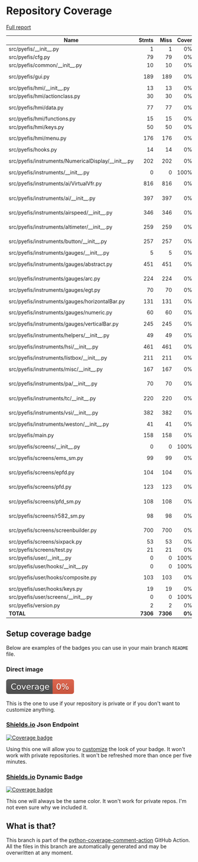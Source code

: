 # Repository Coverage

[Full report](https://htmlpreview.github.io/?https://github.com/e100/pyEfis/blob/python-coverage-comment-action-data/htmlcov/index.html)

| Name                                                    |    Stmts |     Miss |  Cover |   Missing |
|-------------------------------------------------------- | -------: | -------: | -----: | --------: |
| src/pyefis/\_\_init\_\_.py                              |        1 |        1 |     0% |         1 |
| src/pyefis/cfg.py                                       |       79 |       79 |     0% |     1-143 |
| src/pyefis/common/\_\_init\_\_.py                       |       10 |       10 |     0% |     20-32 |
| src/pyefis/gui.py                                       |      189 |      189 |     0% |    17-282 |
| src/pyefis/hmi/\_\_init\_\_.py                          |       13 |       13 |     0% |     17-35 |
| src/pyefis/hmi/actionclass.py                           |       30 |       30 |     0% |     16-72 |
| src/pyefis/hmi/data.py                                  |       77 |       77 |     0% |    17-128 |
| src/pyefis/hmi/functions.py                             |       15 |       15 |     0% |     17-42 |
| src/pyefis/hmi/keys.py                                  |       50 |       50 |     0% |     17-82 |
| src/pyefis/hmi/menu.py                                  |      176 |      176 |     0% |    17-243 |
| src/pyefis/hooks.py                                     |       14 |       14 |     0% |     17-37 |
| src/pyefis/instruments/NumericalDisplay/\_\_init\_\_.py |      202 |      202 |     0% |    17-298 |
| src/pyefis/instruments/\_\_init\_\_.py                  |        0 |        0 |   100% |           |
| src/pyefis/instruments/ai/VirtualVfr.py                 |      816 |      816 |     0% |   17-1075 |
| src/pyefis/instruments/ai/\_\_init\_\_.py               |      397 |      397 |     0% |    17-548 |
| src/pyefis/instruments/airspeed/\_\_init\_\_.py         |      346 |      346 |     0% |    17-535 |
| src/pyefis/instruments/altimeter/\_\_init\_\_.py        |      259 |      259 |     0% |    17-372 |
| src/pyefis/instruments/button/\_\_init\_\_.py           |      257 |      257 |     0% |    20-371 |
| src/pyefis/instruments/gauges/\_\_init\_\_.py           |        5 |        5 |     0% |     18-22 |
| src/pyefis/instruments/gauges/abstract.py               |      451 |      451 |     0% |    17-682 |
| src/pyefis/instruments/gauges/arc.py                    |      224 |      224 |     0% |    17-327 |
| src/pyefis/instruments/gauges/egt.py                    |       70 |       70 |     0% |     17-96 |
| src/pyefis/instruments/gauges/horizontalBar.py          |      131 |      131 |     0% |    17-178 |
| src/pyefis/instruments/gauges/numeric.py                |       60 |       60 |     0% |     17-94 |
| src/pyefis/instruments/gauges/verticalBar.py            |      245 |      245 |     0% |    17-326 |
| src/pyefis/instruments/helpers/\_\_init\_\_.py          |       49 |       49 |     0% |      1-63 |
| src/pyefis/instruments/hsi/\_\_init\_\_.py              |      461 |      461 |     0% |    17-632 |
| src/pyefis/instruments/listbox/\_\_init\_\_.py          |      211 |      211 |     0% |     5-313 |
| src/pyefis/instruments/misc/\_\_init\_\_.py             |      167 |      167 |     0% |    17-257 |
| src/pyefis/instruments/pa/\_\_init\_\_.py               |       70 |       70 |     0% |    17-104 |
| src/pyefis/instruments/tc/\_\_init\_\_.py               |      220 |      220 |     0% |    18-324 |
| src/pyefis/instruments/vsi/\_\_init\_\_.py              |      382 |      382 |     0% |    17-537 |
| src/pyefis/instruments/weston/\_\_init\_\_.py           |       41 |       41 |     0% |      1-48 |
| src/pyefis/main.py                                      |      158 |      158 |     0% |    18-254 |
| src/pyefis/screens/\_\_init\_\_.py                      |        0 |        0 |   100% |           |
| src/pyefis/screens/ems\_sm.py                           |       99 |       99 |     0% |    17-341 |
| src/pyefis/screens/epfd.py                              |      104 |      104 |     0% |    17-151 |
| src/pyefis/screens/pfd.py                               |      123 |      123 |     0% |    17-224 |
| src/pyefis/screens/pfd\_sm.py                           |      108 |      108 |     0% |    17-169 |
| src/pyefis/screens/r582\_sm.py                          |       98 |       98 |     0% |    17-210 |
| src/pyefis/screens/screenbuilder.py                     |      700 |      700 |     0% |    17-956 |
| src/pyefis/screens/sixpack.py                           |       53 |       53 |     0% |     17-88 |
| src/pyefis/screens/test.py                              |       21 |       21 |     0% |     17-48 |
| src/pyefis/user/\_\_init\_\_.py                         |        0 |        0 |   100% |           |
| src/pyefis/user/hooks/\_\_init\_\_.py                   |        0 |        0 |   100% |           |
| src/pyefis/user/hooks/composite.py                      |      103 |      103 |     0% |    22-165 |
| src/pyefis/user/hooks/keys.py                           |       19 |       19 |     0% |     20-53 |
| src/pyefis/user/screens/\_\_init\_\_.py                 |        0 |        0 |   100% |           |
| src/pyefis/version.py                                   |        2 |        2 |     0% |       1-3 |
|                                               **TOTAL** | **7306** | **7306** | **0%** |           |


## Setup coverage badge

Below are examples of the badges you can use in your main branch `README` file.

### Direct image

[![Coverage badge](https://raw.githubusercontent.com/e100/pyEfis/python-coverage-comment-action-data/badge.svg)](https://htmlpreview.github.io/?https://github.com/e100/pyEfis/blob/python-coverage-comment-action-data/htmlcov/index.html)

This is the one to use if your repository is private or if you don't want to customize anything.

### [Shields.io](https://shields.io) Json Endpoint

[![Coverage badge](https://img.shields.io/endpoint?url=https://raw.githubusercontent.com/e100/pyEfis/python-coverage-comment-action-data/endpoint.json)](https://htmlpreview.github.io/?https://github.com/e100/pyEfis/blob/python-coverage-comment-action-data/htmlcov/index.html)

Using this one will allow you to [customize](https://shields.io/endpoint) the look of your badge.
It won't work with private repositories. It won't be refreshed more than once per five minutes.

### [Shields.io](https://shields.io) Dynamic Badge

[![Coverage badge](https://img.shields.io/badge/dynamic/json?color=brightgreen&label=coverage&query=%24.message&url=https%3A%2F%2Fraw.githubusercontent.com%2Fe100%2FpyEfis%2Fpython-coverage-comment-action-data%2Fendpoint.json)](https://htmlpreview.github.io/?https://github.com/e100/pyEfis/blob/python-coverage-comment-action-data/htmlcov/index.html)

This one will always be the same color. It won't work for private repos. I'm not even sure why we included it.

## What is that?

This branch is part of the
[python-coverage-comment-action](https://github.com/marketplace/actions/python-coverage-comment)
GitHub Action. All the files in this branch are automatically generated and may be
overwritten at any moment.